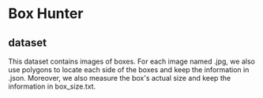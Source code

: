 # Box Hunter

## dataset
This dataset contains images of boxes.
For each image named <name>.jpg, we also use polygons to locate each side of the boxes and keep the information in <name>.json.
Moreover, we also measure the box's actual size and keep the information in box_size.txt. 
